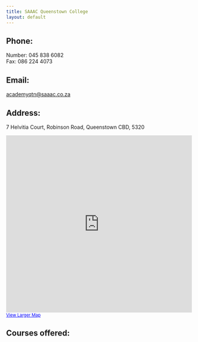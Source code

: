 ```yaml
---
title: SAAAC Queenstown College
layout: default
---
```


## Phone: 

Number: 045 838 6082    
Fax: 086 224 4073

## Email: 

academyqtn@saaac.co.za

## Address:

7 Helvitia Court, Robinson Road, Queenstown CBD, 5320   

<iframe width="100%" height="480" frameborder="0" scrolling="no" marginheight="0" marginwidth="0" src="https://maps.google.com/maps?f=q&amp;source=s_q&amp;hl=en&amp;geocode=&amp;q=Robinson+Rd,+Queenstown,+South+Africa&amp;aq=&amp;sll=37.0625,-95.677068&amp;sspn=26.869816,66.533203&amp;ie=UTF8&amp;hq=&amp;hnear=Robinson+Rd,+Queenstown,+Eastern+Cape,+South+Africa&amp;t=h&amp;ll=-31.894812,26.871657&amp;spn=0.008745,0.013733&amp;z=16&amp;iwloc=A&amp;output=embed"></iframe><br /><small><a href="https://maps.google.com/maps?f=q&amp;source=embed&amp;hl=en&amp;geocode=&amp;q=Robinson+Rd,+Queenstown,+South+Africa&amp;aq=&amp;sll=37.0625,-95.677068&amp;sspn=26.869816,66.533203&amp;ie=UTF8&amp;hq=&amp;hnear=Robinson+Rd,+Queenstown,+Eastern+Cape,+South+Africa&amp;t=h&amp;ll=-31.894812,26.871657&amp;spn=0.008745,0.013733&amp;z=16&amp;iwloc=A" style="color:#0000FF;text-align:left">View Larger Map</a></small>

## Courses offered:   
